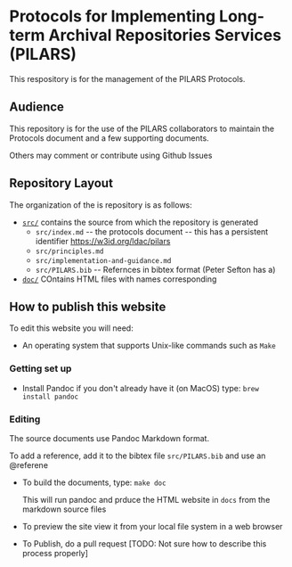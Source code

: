 # Protocols for Implementing Long-term Archival Repositories Services (PILARS)

This respository is for the management of the PILARS Protocols.

## Audience

This repository is for the use of the PILARS collaborators to maintain the Protocols document and a few supporting documents. 

Others may comment or contribute using Github Issues

## Repository Layout

The organization of the is repository is as follows:

- [`src/`](./src) contains the source from which the repository is generated
  - `src/index.md` -- the protocols document -- this has a persistent identifier <https://w3id.org/ldac/pilars>
  - `src/principles.md` 
  - `src/implementation-and-guidance.md`
  - `src/PILARS.bib` -- Refernces in bibtex format (Peter Sefton has a)
- [`doc/`](./doc) COntains HTML files with names corresponding

## How to publish this website

To edit this website you will need:

- An operating system that supports Unix-like commands such as `Make` 

### Getting set up

- Install Pandoc if you don't already have it (on MacOS) type:
  `brew install pandoc`


### Editing

The source documents use Pandoc Markdown format. 

To add a reference, add it to the bibtex file `src/PILARS.bib` and use an @referene

- To build the documents, type: `make doc`

  This will run pandoc and prduce the HTML website in `docs` from the markdown source files

-  To preview the site view it from your local file system in a web browser


- To Publish, do a pull request [TODO: Not sure how to describe this process properly]
